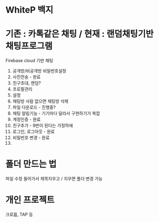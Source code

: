 # WhiteP 백지
# 기존 : 카톡같은 채팅 / 현재 : 랜덤채팅기반 채팅프로그램

Firebase cloud 기반 채팅

1. 공개방/비공개방 비밀번호설정
2. 사진전송 - 완료
3. 친구초대, 랜덤?
4. 프로필관리
5. 설정
6. 채팅방 사람 없으면 채팅방 삭제
7. 파일 다운로드 - 진행중?
8. 채팅 알림기능 - 기기마다 달라서 구현하기가 복잡
9. 계정인증 - 완료
10. 친구추가 - 9번이 된다는 가정하에
11. 로그인, 로그아웃 - 완료
12. 비밀번호 변경 - 완료
13.   

 # 폴더 만드는 법
 파일 수정 들어가서 제목지우고 / 지우면 폴더 변경 가능
 
 # 개인 프로젝트
크로뮴, TAP 등
